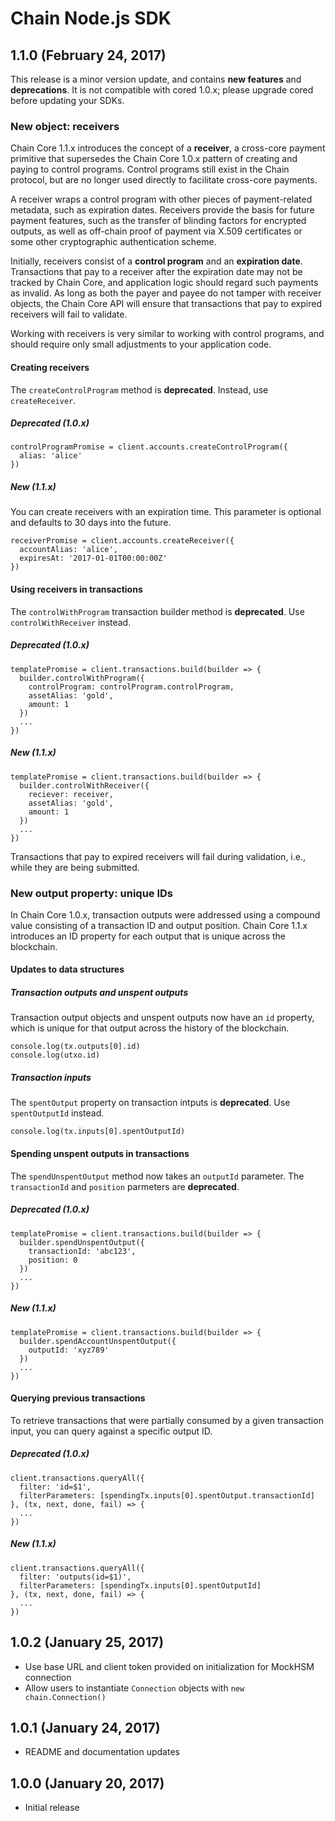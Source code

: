 # Chain Node.js SDK

## 1.1.0 (February 24, 2017)

This release is a minor version update, and contains **new features** and **deprecations**. It is not compatible with cored 1.0.x; please upgrade cored before updating your SDKs.

### New object: receivers

Chain Core 1.1.x introduces the concept of a **receiver**, a cross-core payment primitive that supersedes the Chain Core 1.0.x pattern of creating and paying to control programs. Control programs still exist in the Chain protocol, but are no longer used directly to facilitate cross-core payments.

A receiver wraps a control program with other pieces of payment-related metadata, such as expiration dates. Receivers provide the basis for future payment features, such as the transfer of blinding factors for encrypted outputs, as well as off-chain proof of payment via X.509 certificates or some other cryptographic authentication scheme.

Initially, receivers consist of a **control program** and an **expiration date**. Transactions that pay to a receiver after the expiration date may not be tracked by Chain Core, and application logic should regard such payments as invalid. As long as both the payer and payee do not tamper with receiver objects, the Chain Core API will ensure that transactions that pay to expired receivers will fail to validate.

Working with receivers is very similar to working with control programs, and should require only small adjustments to your application code.

#### Creating receivers

The `createControlProgram` method is **deprecated**. Instead, use `createReceiver`.

##### Deprecated (1.0.x)

```
controlProgramPromise = client.accounts.createControlProgram({
  alias: 'alice'
})
```

##### New (1.1.x)

You can create receivers with an expiration time. This parameter is optional and defaults to 30 days into the future.

```
receiverPromise = client.accounts.createReceiver({
  accountAlias: 'alice',
  expiresAt: '2017-01-01T00:00:00Z'
})
```

#### Using receivers in transactions

The `controlWithProgram` transaction builder method is **deprecated**. Use `controlWithReceiver` instead.

##### Deprecated (1.0.x)

```
templatePromise = client.transactions.build(builder => {
  builder.controlWithProgram({
    controlProgram: controlProgram.controlProgram,
    assetAlias: 'gold',
    amount: 1
  })
  ...
})
```

##### New (1.1.x)

```
templatePromise = client.transactions.build(builder => {
  builder.controlWithReceiver({
    reciever: receiver,
    assetAlias: 'gold',
    amount: 1
  })
  ...
})
```

Transactions that pay to expired receivers will fail during validation, i.e., while they are being submitted.

### New output property: unique IDs

In Chain Core 1.0.x, transaction outputs were addressed using a compound value consisting of a transaction ID and output position. Chain Core 1.1.x introduces an ID property for each output that is unique across the blockchain.

#### Updates to data structures

##### Transaction outputs and unspent outputs

Transaction output objects and unspent outputs now have an `id` property, which is unique for that output across the history of the blockchain.

```
console.log(tx.outputs[0].id)
console.log(utxo.id)
```

##### Transaction inputs

The `spentOutput` property on transaction intputs is **deprecated**. Use `spentOutputId` instead.

```
console.log(tx.inputs[0].spentOutputId)
```

#### Spending unspent outputs in transactions

The `spendUnspentOutput` method now takes an `outputId` parameter. The `transactionId` and `position` parmeters are **deprecated**.

##### Deprecated (1.0.x)

```
templatePromise = client.transactions.build(builder => {
  builder.spendUnspentOutput({
    transactionId: 'abc123',
    position: 0
  })
  ...
})
```

##### New (1.1.x)

```
templatePromise = client.transactions.build(builder => {
  builder.spendAccountUnspentOutput({
    outputId: 'xyz789'
  })
  ...
})
```

#### Querying previous transactions

To retrieve transactions that were partially consumed by a given transaction input, you can query against a specific output ID.

##### Deprecated (1.0.x)

```
client.transactions.queryAll({
  filter: 'id=$1',
  filterParameters: [spendingTx.inputs[0].spentOutput.transactionId]
}, (tx, next, done, fail) => {
  ...
})
```

##### New (1.1.x)

```
client.transactions.queryAll({
  filter: 'outputs(id=$1)',
  filterParameters: [spendingTx.inputs[0].spentOutputId]
}, (tx, next, done, fail) => {
  ...
})
```

## 1.0.2 (January 25, 2017)

* Use base URL and client token provided on initialization for MockHSM connection
* Allow users to instantiate `Connection` objects with `new chain.Connection()`

## 1.0.1 (January 24, 2017)

* README and documentation updates

## 1.0.0 (January 20, 2017)

* Initial release
